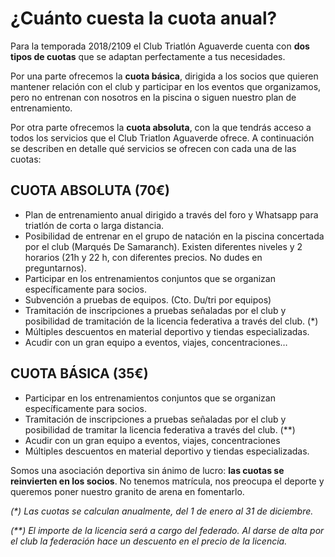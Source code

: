 # ¿Cuánto cuesta la cuota anual?

Para la temporada 2018/2109 el Club Triatlón Aguaverde cuenta con **dos tipos de cuotas** que se adaptan perfectamente a tus necesidades.

Por una parte ofrecemos la **cuota básica**, dirigida a los socios que quieren mantener relación con el club y participar en los eventos que organizamos, pero no entrenan con nosotros en la piscina o siguen nuestro plan de entrenamiento.

Por otra parte ofrecemos la **cuota absoluta**, con la que tendrás acceso a todos los servicios que el Club Triatlon Aguaverde ofrece.
A continuación se describen en detalle qué servicios se ofrecen con cada una de las cuotas:

## CUOTA ABSOLUTA (70€)

- Plan de entrenamiento anual dirigido a través del foro y Whatsapp para triatlón de corta o larga distancia.
- Posibilidad de entrenar en el grupo de natación en la piscina concertada por el club (Marqués De Samaranch). Existen diferentes niveles y 2 horarios (21h y 22 h, con diferentes precios. No dudes en preguntarnos).
- Participar en los entrenamientos conjuntos que se organizan específicamente para socios.
- Subvención a pruebas de equipos. (Cto. Du/tri por equipos)
- Tramitación de inscripciones a pruebas señaladas por el club y posibilidad de tramitación de la licencia federativa a través del club. (\*)
- Múltiples descuentos en material deportivo y tiendas especializadas.
- Acudir con un gran equipo a eventos, viajes, concentraciones…

## CUOTA BÁSICA (35€)

- Participar en los entrenamientos conjuntos que se organizan específicamente para socios.
- Tramitación de inscripciones a pruebas señaladas por el club y posibilidad de tramitar la licencia federativa a través del club. (\*\*)
- Acudir con un gran equipo a eventos, viajes, concentraciones
- Múltiples descuentos en material deportivo y tiendas especializadas.

Somos una asociación deportiva sin ánimo de lucro: **las cuotas se reinvierten en los socios**. No tenemos matrícula, nos preocupa el deporte y queremos poner nuestro granito de arena en fomentarlo.

_(\*) Las cuotas se calculan anualmente, del 1 de enero al 31 de diciembre._

_(\*\*) El importe de la licencia será a cargo del federado. Al darse de alta por el club la federación hace un descuento en el precio de la licencia._
